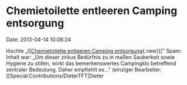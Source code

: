 Chemietoilette entleeren Camping entsorgung
===========================================

Date: 2013-04-14 10:08:24

löschte „\[\[[Chemietoilette entleeren Camping
entsorgung](http://www.yacy-websearch.net/wiki/index.php?title=Chemietoilette_entleeren_Camping_entsorgung&action=edit&redlink=1 "Chemietoilette entleeren Camping entsorgung (Seite nicht vorhanden)"){.new}\]\]"
Spam: Inhalt war: „Um dieser zirkus Bedürfnis zu in maßen Sauberkeit
sowie Hygiene zu stillen, wirkt das bemerkenswertes Campingklo
betreffend zentraler Bedeutung. Daher empfiehlt es..." (einziger
Bearbeiter: \[\[Special:Contributions/DieterTFT\|Dieter
